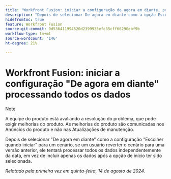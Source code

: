 ```yaml
---
title: "Workfront Fusion: iniciar a configuração de agora em diante, processando todos os dados"
description: "Depois de selecionar De agora em diante como a opção Escolher quando iniciar a configuração de um cenário, se um usuário reverter o cenário para uma versão anterior, ele tentará processar todos os dados independentemente da data, em vez de incluir apenas os dados após a opção de início ter sido selecionada."
hidefromtoc: true
feature: Workfront Fusion
source-git-commit: 0d536411994520d2399935efc35cff66290ebf9b
workflow-type: tm+mt
source-wordcount: '146'
ht-degree: 21%

---
```



# Workfront Fusion: iniciar a configuração &quot;De agora em diante&quot; processando todos os dados

>[!NOTE]
>
>A equipe do produto está avaliando a resolução do problema, que pode exigir melhorias do produto. As melhorias do produto são comunicadas nos Anúncios do produto e não nas Atualizações de manutenção.

Depois de selecionar &quot;De agora em diante&quot; como a configuração &quot;Escolher quando iniciar&quot; para um cenário, se um usuário reverter o cenário para uma versão anterior, ele tentará processar todos os dados independentemente da data, em vez de incluir apenas os dados após a opção de início ter sido selecionada.

_Relatado pela primeira vez em quinta-feira, 14 de agosto de 2024._

